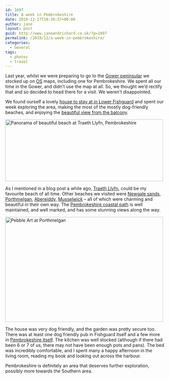 ```yaml
---
id: 1697
title: A week in Pembrokeshire
date: 2010-12-27T19:10:57+00:00
author: jane
layout: post
guid: http://www.janeandrichard.co.uk/?p=1697
permalink: /2010/12/a-week-in-pembrokeshire/
categories:
  - General
tags:
  - photos
  - travel
---
```

Last year, whilst we were preparing to go to the [Gower peninsular](http://www.janeandrichard.co.uk/2010/02/a-week-in-gower/) we stocked up on [OS](http://www.ordnancesurvey.co.uk) maps, including one for Pembrokeshire. We spent all our time in the Gower, and didn&#8217;t use the map at all. So, we thought we&#8217;d rectify that and so decided to head there for a visit. We weren&#8217;t disappointed.

We found ourself a lovely [house to stay at in Lower Fishguard](http://6quaystreet.co.uk/) and spent our week exploring the area, making the most of the mostly dog-friendly beaches, and enjoying the [beautiful view from the balcony](http://www.flickr.com/photos/janed/5079323328/in/set-72157624812815833/).

[<img src="http://farm5.static.flickr.com/4087/4972016426_61331edf77.jpg" width="500" height="196" alt="Panorama of beautiful beach at Traeth Llyfn, Pembrokeshire" />](http://www.flickr.com/photos/janed/4972016426/ "Panorama of beautiful beach at Traeth Llyfn, Pembrokeshire by Jane Dallaway, on Flickr")

As I mentioned in a blog post a while ago, [Traeth Llyfn](http://www.janeandrichard.co.uk/2010/11/traeth-llyfn/), could be my favourite beach of all time. Other beaches we visited were [Newgale sands](http://www.flickr.com/photos/janed/4968697420/in/set-72157624812815833/), [Porthmelgan](http://www.flickr.com/photos/janed/5142688835/in/set-72157624812815833/), [Abereiddy](http://www.flickr.com/photos/janed/5163884717/in/set-72157624812815833/), [Musselwick](http://www.flickr.com/photos/janed/5163860631/in/set-72157624812815833/) &#8211; all of which were charming and beautiful in their own way. The [Pembrokeshire coastal path](http://www.pcnpa.org.uk/) is well maintained, and well marked, and has some stunning views along the way.

[<img src="http://farm5.static.flickr.com/4006/5164164939_bc736a579a.jpg" width="500" height="333" alt="Pebble Art at Porthmelgan" />](http://www.flickr.com/photos/janed/5164164939/ "Pebble Art at Porthmelgan by Jane Dallaway, on Flickr")

The house was very dog friendly, and the garden was pretty secure too. There was at least one dog friendly pub in Fishguard itself and a few more in [Pembrokeshire itself](http://www.doggiepubs.org.uk/print/Wales/Pembrokeshire). The kitchen was well stocked (although if there had been 6 or 7 of us, there may not have been enough pots and pans). The bed was incredibly comfortable, and I spent many a happy afternoon in the living room, reading my book and looking out across the harbour.

Pembrokeshire is definitely an area that deserves further exploration, possibly more towards the Southern area.